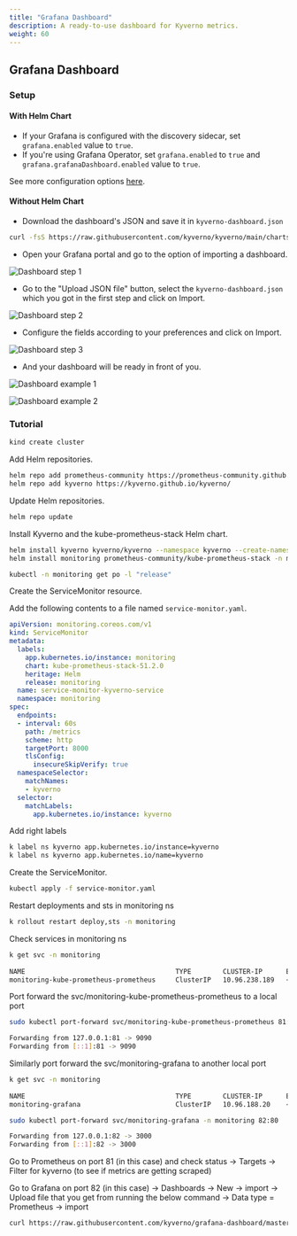 ```yaml
---
title: "Grafana Dashboard" 
description: A ready-to-use dashboard for Kyverno metrics.
weight: 60
---
```


## Grafana Dashboard

### Setup

#### With Helm Chart

* If your Grafana is configured with the discovery sidecar, set `grafana.enabled` value to `true`.
* If you're using Grafana Operator, set `grafana.enabled` to `true` and `grafana.grafanaDashboard.enabled` value to `true`.

See more configuration options [here](https://github.com/kyverno/kyverno/tree/main/charts/kyverno#grafana).

#### Without Helm Chart

* Download the dashboard's JSON and save it in `kyverno-dashboard.json`

```sh
curl -fsS https://raw.githubusercontent.com/kyverno/kyverno/main/charts/kyverno/charts/grafana/dashboard/kyverno-dashboard.json -o kyverno-dashboard.json
```

* Open your Grafana portal and go to the option of importing a dashboard.

![Dashboard step 1](dashboard-first-step.png)

* Go to the "Upload JSON file" button, select the `kyverno-dashboard.json` which you got in the first step and click on Import.

![Dashboard step 2](dashboard-second-step.png)

* Configure the fields according to your preferences and click on Import.

![Dashboard step 3](dashboard-third-step.png)

* And your dashboard will be ready in front of you.

![Dashboard example 1](dashboard-example-1.png)

![Dashboard example 2](dashboard-example-2.png)

### Tutorial

```sh
kind create cluster
```

Add Helm repositories.

```sh
helm repo add prometheus-community https://prometheus-community.github.io/helm-charts 
helm repo add kyverno https://kyverno.github.io/kyverno/ 
```

Update Helm repositories.

```sh
helm repo update    
```

Install Kyverno and the kube-prometheus-stack Helm chart.

```sh
helm install kyverno kyverno/kyverno --namespace kyverno --create-namespace 
helm install monitoring prometheus-community/kube-prometheus-stack -n monitoring --create-namespace

kubectl -n monitoring get po -l "release"
```

Create the ServiceMonitor resource.


Add the following contents to a file named `service-monitor.yaml`.

```yaml
apiVersion: monitoring.coreos.com/v1
kind: ServiceMonitor
metadata:
  labels:
    app.kubernetes.io/instance: monitoring
    chart: kube-prometheus-stack-51.2.0
    heritage: Helm
    release: monitoring
  name: service-monitor-kyverno-service
  namespace: monitoring
spec:
  endpoints:
  - interval: 60s
    path: /metrics
    scheme: http
    targetPort: 8000
    tlsConfig:
      insecureSkipVerify: true
  namespaceSelector:
    matchNames:
    - kyverno
  selector:
    matchLabels:
      app.kubernetes.io/instance: kyverno
```

Add right labels

```sh
k label ns kyverno app.kubernetes.io/instance=kyverno                                                               
k label ns kyverno app.kubernetes.io/name=kyverno
```

Create the ServiceMonitor.

```sh
kubectl apply -f service-monitor.yaml
```

Restart deployments and sts in monitoring ns

```sh
k rollout restart deploy,sts -n monitoring
```

Check services in monitoring ns

```sh
k get svc -n monitoring             
                                                                                                            
NAME                                      TYPE        CLUSTER-IP      EXTERNAL-IP   PORT(S)                      AGE
monitoring-kube-prometheus-prometheus     ClusterIP   10.96.238.189   <none>        9090/TCP,8080/TCP            4h16m
```

Port forward the svc/monitoring-kube-prometheus-prometheus to a local port

```sh
sudo kubectl port-forward svc/monitoring-kube-prometheus-prometheus 81:9090 -n monitoring                                                       

Forwarding from 127.0.0.1:81 -> 9090
Forwarding from [::1]:81 -> 9090
```

Similarly port forward the svc/monitoring-grafana to another local port

```sh
k get svc -n monitoring               
                                                                             
NAME                                      TYPE        CLUSTER-IP      EXTERNAL-IP   PORT(S)                      AGE
monitoring-grafana                        ClusterIP   10.96.188.20    <none>        80/TCP                       4h19m

sudo kubectl port-forward svc/monitoring-grafana -n monitoring 82:80    

Forwarding from 127.0.0.1:82 -> 3000
Forwarding from [::1]:82 -> 3000
```

Go to Prometheus on port 81 (in this case) and check status -> Targets -> Filter for kyverno (to see if metrics are getting scraped)

Go to Grafana on port 82 (in this case) -> Dashboards -> New ->  import -> Upload file that you get from running the below command -> Data type = Prometheus -> import

```sh
curl https://raw.githubusercontent.com/kyverno/grafana-dashboard/master/grafana/dashboard.json -o kyverno-dashboard.json
```
